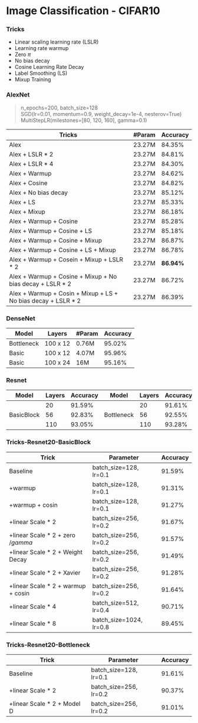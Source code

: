 # Image Classification - CIFAR10

### Tricks 
+ Linear scaling learning rate (LSLR)
+ Learning rate warmup
+ Zero $\pi$
+ No bias decay
+ Cosine Learning Rate Decay
+ Label Smoothing (LS)
+ Mixup Training


### AlexNet
> n_epochs=200, batch_size=128 <br>
> SGD(lr=0.01, momentum=0.9, weight_decay=1e-4, nesterov=True) <br>
> MultiStepLR(milestones=[80, 120, 160], gamma=0.1)

| Tricks | #Param | Accuracy |
| ----  | ----   | -------  |
| Alex  | 23.27M  | 84.35% |
|Alex + LSLR * 2 | 23.27M | 84.81% |
|Alex + LSLR * 4 | 23.27M | 84.30% |
|Alex + Warmup   | 23.27M | 84.62% |
|Alex + Cosine | 23.27M | 84.82% |
|Alex + No bias decay| 23.27M | 85.12% |
|Alex + LS | 23.27M | 85.33% |
|Alex + Mixup | 23.27M | 86.18% |
|Alex + Warmup + Cosine| 23.27M | 85.28% |
|Alex + Warmup + Cosine + LS | 23.27M | 85.18% |
|Alex + Warmup + Cosine + Mixup | 23.27M | 86.87% |
|Alex + Warmup + Cosine + LS + Mixup | 23.27M | 86.78%
|Alex + Warmup + Cosein + Mixup + LSLR * 2 | 23.27M | **86.94%** |
|Alex + Warmup + Cosine + Mixup + No bias decay + LSLR * 2 | 23.27M | 86.72% |
|Alex + Warmup + Cosin + Mixup + LS + No bias decay + LSLR * 2| 23.27M | 86.39%|

### DenseNet
| Model | Layers | #Param | Accuracy |
|  ----  | ----  | ---- | ---- |
|Bottleneck | 100 x 12  | 0.76M| 95.02% |
|Basic      | 100 x 12  | 4.07M| 95.96% |
|Basic      | 100 x 24  | 16M  | 95.16% |

### Resnet
| Model | Layers | Accuracy | Model | Layers | Accuracy |
|  ----  | ----  | ---- | ---- | ----| ---|
|           |20   | 91.59% |           |    20 |91.61%|
|BasicBlock |56   | 92.83% | Bottleneck|    56 |92.55%|
|           |110  | 93.05% |           |    110|93.28%|

### Tricks-Resnet20-BasicBlock
| Trick | Parameter | Accuracy|
|----   |----     |----|
|Baseline         | batch_size=128, lr=0.1  |91.59%|
|+warmup          | batch_size=128, lr=0.1  |91.31%|
|+warmup + cosin  | batch_size=128, lr=0.1  |91.27%|
|+linear Scale * 2| batch_size=256, lr=0.2  |91.67%|
|+linear Scale * 2 + zero $/gamma$|batch_size=256, lr=0.2|91.57%|
|+linear Scale * 2 + Weight Decay| batch_size=256, lr=0.2  |91.49%|
|+linear Scale * 2 + Xavier| batch_size=256, lr=0.2 | 91.28%|
|+linear Scale * 2 + warmup + cosin| batch_size=256, lr=0.2|91.64%|
|+linear Scale * 4| batch_size=512, lr=0.4  |90.71%|
|+linear Scale * 8| batch_size=1024, lr=0.8 |89.45%|


### Tricks-Resnet20-Bottleneck
| Trick | Parameter | Accuracy|
|----   |----     |----|
|Baseline         | batch_size=128, lr=0.1  |91.61%|
|+linear Scale * 2| batch_size=256, lr=0.2  |90.37%|
|+linear Scale * 2 + Model D| batch_size=256, lr=0.2 |91.01%|
